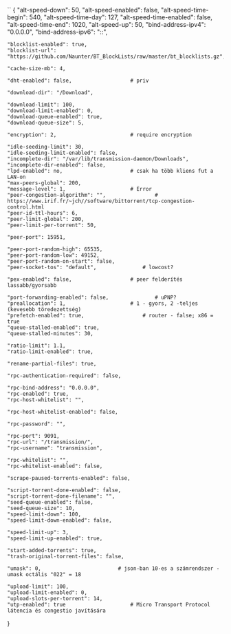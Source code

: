 ``
{
    "alt-speed-down": 50,
    "alt-speed-enabled": false,
    "alt-speed-time-begin": 540,
    "alt-speed-time-day": 127,
    "alt-speed-time-enabled": false,
    "alt-speed-time-end": 1020,
    "alt-speed-up": 50,
    "bind-address-ipv4": "0.0.0.0",
    "bind-address-ipv6": "::",

    "blocklist-enabled": true,
    "blocklist-url": "https://github.com/Naunter/BT_BlockLists/raw/master/bt_blocklists.gz",

    "cache-size-mb": 4,

    "dht-enabled": false,					# priv

    "download-dir": "/Download",

    "download-limit": 100,
    "download-limit-enabled": 0,
    "download-queue-enabled": true,
    "download-queue-size": 5,

    "encryption": 2,						# require encryption

    "idle-seeding-limit": 30,
    "idle-seeding-limit-enabled": false,
    "incomplete-dir": "/var/lib/transmission-daemon/Downloads",
    "incomplete-dir-enabled": false,
    "lpd-enabled": no,						# csak ha több kliens fut a LAN-on
    "max-peers-global": 200,
    "message-level": 1,						# Error
    "peer-congestion-algorithm": "",				# https://www.irif.fr/~jch//software/bittorrent/tcp-congestion-control.html
    "peer-id-ttl-hours": 6,
    "peer-limit-global": 200,
    "peer-limit-per-torrent": 50,

    "peer-port": 15951,

    "peer-port-random-high": 65535,
    "peer-port-random-low": 49152,
    "peer-port-random-on-start": false,
    "peer-socket-tos": "default",				# lowcost?

    "pex-enabled": false,					# peer felderítés lassabb/gyorsabb

    "port-forwarding-enabled": false,				# uPNP?
    "preallocation": 1,						# 1 - gyors, 2 -teljes (kevesebb töredezettség)
    "prefetch-enabled": true,					# router - false; x86 = true
    "queue-stalled-enabled": true,
    "queue-stalled-minutes": 30,

    "ratio-limit": 1.1,
    "ratio-limit-enabled": true,

    "rename-partial-files": true,

    "rpc-authentication-required": false,

    "rpc-bind-address": "0.0.0.0",
    "rpc-enabled": true,
    "rpc-host-whitelist": "",

    "rpc-host-whitelist-enabled": false,

    "rpc-password": "",

    "rpc-port": 9091,
    "rpc-url": "/transmission/",
    "rpc-username": "transmission",

    "rpc-whitelist": "",
    "rpc-whitelist-enabled": false,

    "scrape-paused-torrents-enabled": false,

    "script-torrent-done-enabled": false,
    "script-torrent-done-filename": "",
    "seed-queue-enabled": false,
    "seed-queue-size": 10,
    "speed-limit-down": 100,
    "speed-limit-down-enabled": false,

    "speed-limit-up": 3,
    "speed-limit-up-enabled": true,

    "start-added-torrents": true,
    "trash-original-torrent-files": false,

    "umask": 0,							# json-ban 10-es a számrendszer - umask octális "022" = 18

    "upload-limit": 100,
    "upload-limit-enabled": 0,
    "upload-slots-per-torrent": 14,
    "utp-enabled": true						# Micro Transport Protocol látencia és congestio javítására
}
```
